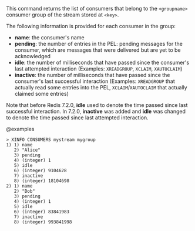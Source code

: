 This command returns the list of consumers that belong to the `<groupname>` consumer group of the stream stored at `<key>`.

The following information is provided for each consumer in the group:

* **name**: the consumer's name
* **pending**: the number of entries in the PEL: pending messages for the consumer, which are messages that were delivered but are yet to be acknowledged
* **idle**: the number of milliseconds that have passed since the consumer's last attempted interaction (Examples: `XREADGROUP`, `XCLAIM`, `XAUTOCLAIM`)
* **inactive**: the number of milliseconds that have passed since the consumer's last successful interaction (Examples: `XREADGROUP` that actually read some entries into the PEL, `XCLAIM`/`XAUTOCLAIM` that actually claimed some entries)

Note that before Redis 7.2.0, **idle** used to denote the time passed since last successful interaction.
In 7.2.0, **inactive** was added and **idle** was changed to denote the time passed since last attempted interaction.

@examples

```
> XINFO CONSUMERS mystream mygroup
1) 1) name
   2) "Alice"
   3) pending
   4) (integer) 1
   5) idle
   6) (integer) 9104628
   7) inactive
   8) (integer) 18104698
2) 1) name
   2) "Bob"
   3) pending
   4) (integer) 1
   5) idle
   6) (integer) 83841983
   7) inactive
   8) (integer) 993841998
```
